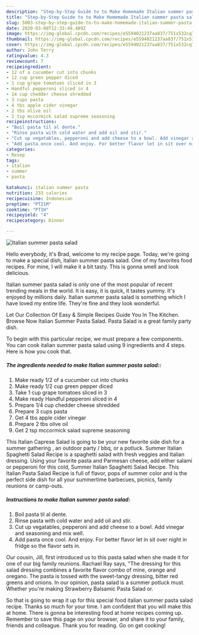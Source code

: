 ```yaml
---
description: "Step-by-Step Guide to to Make Homemade Italian summer pasta salad"
title: "Step-by-Step Guide to to Make Homemade Italian summer pasta salad"
slug: 5003-step-by-step-guide-to-to-make-homemade-italian-summer-pasta-salad
date: 2020-03-08T12:33:49.489Z
image: https://img-global.cpcdn.com/recipes/e5594021237aa837/751x532cq70/italian-summer-pasta-salad-recipe-main-photo.jpg
thumbnail: https://img-global.cpcdn.com/recipes/e5594021237aa837/751x532cq70/italian-summer-pasta-salad-recipe-main-photo.jpg
cover: https://img-global.cpcdn.com/recipes/e5594021237aa837/751x532cq70/italian-summer-pasta-salad-recipe-main-photo.jpg
author: John Terry
ratingvalue: 4.3
reviewcount: 7
recipeingredient:
- 12 of a cucumber cut into chunks
- 12 cup green pepper diced
- 1 cup grape tomatoes sliced in 3
- Handful pepperoni sliced in 4
- 14 cup chedder cheese shredded
- 3 cups pasta
- 4 tbs apple cider vinegar
- 2 tbs olive oil
- 2 tsp mccormick salad supreme seasoning
recipeinstructions:
- "Boil pasta til al dente."
- "Rinse pasta with cold water and add oil and stir."
- "Cut up vegatables, pepperoni and add cheese to a bowl. Add vinegar and seasoning and mix well."
- "Add pasta once cool. And enjoy. For better flavor let in sit over night in fridge so the flavor sets in."
categories:
- Resep
tags:
- italian
- summer
- pasta

katakunci: italian summer pasta
nutrition: 233 calories
recipecuisine: Indonesian
preptime: "PT21M"
cooktime: "PT1H"
recipeyield: "4"
recipecategory: Dinner

---
```



![Italian summer pasta salad](https://img-global.cpcdn.com/recipes/e5594021237aa837/751x532cq70/italian-summer-pasta-salad-recipe-main-photo.jpg)

Hello everybody, it's Brad, welcome to my recipe page. Today, we're going to make a special dish, italian summer pasta salad. One of my favorites food recipes. For mine, I will make it a bit tasty. This is gonna smell and look delicious.

Italian summer pasta salad is only one of the most popular of recent trending meals in the world. It is easy, it is quick, it tastes yummy. It's enjoyed by millions daily. Italian summer pasta salad is something which I have loved my entire life. They're fine and they look wonderful.

Let Our Collection Of Easy &amp; Simple Recipes Guide You In The Kitchen. Browse Now Italian Summer Pasta Salad. Pasta Salad is a great family party dish.


To begin with this particular recipe, we must prepare a few components. You can cook italian summer pasta salad using 9 ingredients and 4 steps. Here is how you cook that.

##### The ingredients needed to make Italian summer pasta salad::

1. Make ready 1/2 of a cucumber cut into chunks
1. Make ready 1/2 cup green pepper diced
1. Take 1 cup grape tomatoes sliced in 3
1. Make ready Handful pepperoni sliced in 4
1. Prepare 1/4 cup chedder cheese shredded
1. Prepare 3 cups pasta
1. Get 4 tbs apple cider vinegar
1. Prepare 2 tbs olive oil
1. Get 2 tsp mccormick salad supreme seasoning


This Italian Caprese Salad is going to be your new favorite side dish for a summer gathering , an outdoor party / bbq, or a potluck. Summer Italian Spaghetti Salad Recipe is a spaghetti salad with fresh veggies and Italian dressing. Using your favorite pasta and Parmesan cheese, add either salami or pepperoni for this cold, Summer Italian Spaghetti Salad Recipe. This Italian Pasta Salad Recipe is full of flavor, pops of summer color and is the perfect side dish for all your summertime barbecues, picnics, family reunions or camp-outs. 

##### Instructions to make Italian summer pasta salad:

1. Boil pasta til al dente.
1. Rinse pasta with cold water and add oil and stir.
1. Cut up vegatables, pepperoni and add cheese to a bowl. Add vinegar and seasoning and mix well.
1. Add pasta once cool. And enjoy. For better flavor let in sit over night in fridge so the flavor sets in.


Our cousin, Jill, first introduced us to this pasta salad when she made it for one of our big family reunions. Rachael Ray says, &#34;The dressing for this salad dressing combines a favorite flavor combo of mine, orange and oregano. The pasta is tossed with the sweet-tangy dressing, bitter red greens and onions. In our opinion, pasta salad is a summer potluck must. Whether you&#39;re making Strawberry Balsamic Pasta Salad or. 

So that is going to wrap it up for this special food italian summer pasta salad recipe. Thanks so much for your time. I am confident that you will make this at home. There is gonna be interesting food at home recipes coming up. Remember to save this page on your browser, and share it to your family, friends and colleague. Thank you for reading. Go on get cooking!
